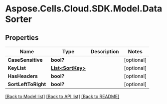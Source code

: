 # Aspose.Cells.Cloud.SDK.Model.DataSorter
## Properties

Name | Type | Description | Notes
------------ | ------------- | ------------- | -------------
**CaseSensitive** | **bool?** |  | [optional] 
**KeyList** | [**List&lt;SortKey&gt;**](SortKey.md) |  | [optional] 
**HasHeaders** | **bool?** |  | [optional] 
**SortLeftToRight** | **bool?** |  | [optional] 

[[Back to Model list]](../README.md#documentation-for-models) [[Back to API list]](../README.md#documentation-for-api-endpoints) [[Back to README]](../README.md)

